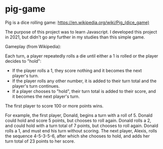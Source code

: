 # pig-game

Pig is a dice rolling game: https://en.wikipedia.org/wiki/Pig_(dice_game)

The purpose of this project was to learn Javascript. I developed this project in 2021, but didn't go any further in my studies than this simple game.

Gameplay (from Wikipedia):

Each turn, a player repeatedly rolls a die until either a 1 is rolled or the player decides to "hold":
- If the player rolls a 1, they score nothing and it becomes the next player's turn.
- If the player rolls any other number, it is added to their turn total and the player's turn continues.
- If a player chooses to "hold", their turn total is added to their score, and it becomes the next player's turn.

The first player to score 100 or more points wins.

For example, the first player, Donald, begins a turn with a roll of 5. Donald could hold and score 5 points, but chooses to roll again. Donald rolls a 2, and could hold with a turn total of 7 points, but chooses to roll again. Donald rolls a 1, and must end his turn without scoring. The next player, Alexis, rolls the sequence 4-5-3-5-6, after which she chooses to hold, and adds her turn total of 23 points to her score. 

